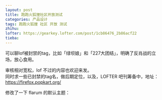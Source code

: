 ```yaml
---
layout: post
title: 跑跑火狐狸社区开放测试
categories: 产品设计
tags: 跑跑火狐狸 社区 开放 测试
zhihu: 
lofter: https://gearkey.lofter.com/post/1cb86476_2b86acf22
tieba: 
---
```


可以聊lof被封禁的tag，比如「绿坝娘」和「227大团结」，明确了反肖战的立场，放心食用。

审核相对宽松，lof 不过的内容也欢迎来发。  
同时求一些已封禁的tag名，做后期定位，以及，LOFTER 吧刊筹备中，地址：<https://firefox.popkart.org/>

修改了一下 flarum 的默认主题：

